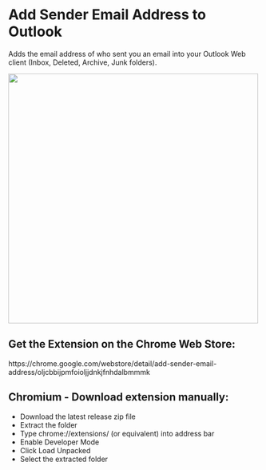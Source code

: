 # Add Sender Email Address to Outlook
Adds the email address of who sent you an email into your Outlook Web client (Inbox, Deleted, Archive, Junk folders).

<img src="https://i.imgur.com/o7KMzkH.png" height=500px></img>

<h2>Get the Extension on the Chrome Web Store:</h2>
https://chrome.google.com/webstore/detail/add-sender-email-address/oljcbbijpmfoioljjdnkjfnhdalbmmmk

<h2>Chromium - Download extension manually:</h2>
<ul>
  <li>Download the latest release zip file</li>
  <li>Extract the folder</li>
  <li>Type chrome://extensions/ (or equivalent) into address bar</li>
  <li>Enable Developer Mode</li>
  <li>Click Load Unpacked</li>
  <li>Select the extracted folder</li>
</ul>
